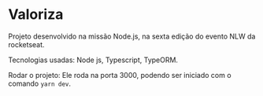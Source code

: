 # Valoriza
Projeto desenvolvido na missão Node.js, na sexta edição do evento NLW da rocketseat.


Tecnologias usadas:
Node js, Typescript, TypeORM.

Rodar o projeto:
Ele roda na porta 3000, podendo ser iniciado com o comando `yarn dev`.

